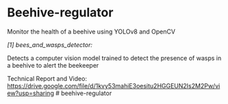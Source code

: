 # Beehive-regulator
Monitor the health of a beehive using YOLOv8 and OpenCV

*[1] bees_and_wasps_detector:*

Detects a computer vision model trained to detect the presence of wasps in a beehive to alert the beekeeper

Technical Report and Video:
https://drive.google.com/file/d/1kvy53mahiE3oesitu2HGGEUN2Is2M2Pw/view?usp=sharing
#   b e e h i v e - r e g u l a t o r  
 